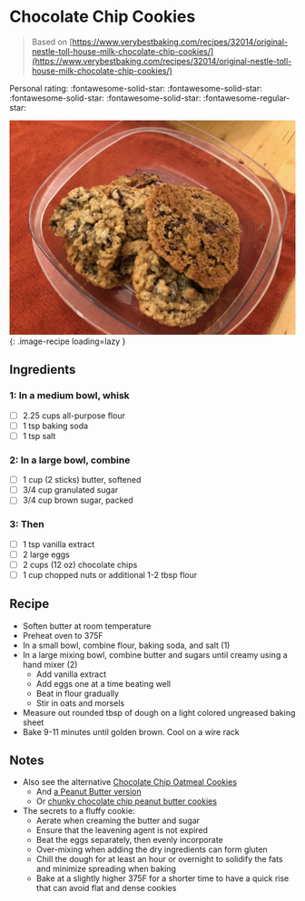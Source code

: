 # Chocolate Chip Cookies

> Based on [https://www.verybestbaking.com/recipes/32014/original-nestle-toll-house-milk-chocolate-chip-cookies/](https://www.verybestbaking.com/recipes/32014/original-nestle-toll-house-milk-chocolate-chip-cookies/)

<!-- {cts} rating=4; (User can specify rating on scale of 1-5) -->

Personal rating: :fontawesome-solid-star: :fontawesome-solid-star: :fontawesome-solid-star: :fontawesome-solid-star: :fontawesome-regular-star:

<!-- {cte} -->

<!-- {cts} name_image=chocolate_chip_cookies.jpeg; (User can specify image name) -->

![chocolate_chip_cookies.jpeg](./chocolate_chip_cookies.jpeg){: .image-recipe loading=lazy }

<!-- {cte} -->

## Ingredients

### 1: In a medium bowl, whisk

- [ ] 2.25 cups all-purpose flour
- [ ] 1 tsp baking soda
- [ ] 1 tsp salt

### 2: In a large bowl, combine

- [ ] 1 cup (2 sticks) butter, softened
- [ ] 3/4 cup granulated sugar
- [ ] 3/4 cup brown sugar, packed

### 3: Then

- [ ] 1 tsp vanilla extract
- [ ] 2 large eggs
- [ ] 2 cups (12 oz) chocolate chips
- [ ] 1 cup chopped nuts or additional 1-2 tbsp flour

## Recipe

- Soften butter at room temperature
- Preheat oven to 375F
- In a small bowl, combine flour, baking soda, and salt (1)
- In a large mixing bowl, combine butter and sugars until creamy using a hand mixer (2)
    - Add vanilla extract
    - Add eggs one at a time beating well
    - Beat in flour gradually
    - Stir in oats and morsels
- Measure out rounded tbsp of dough on a light colored ungreased baking sheet
- Bake 9-11 minutes until golden brown. Cool on a wire rack

## Notes

- Also see the alternative [Chocolate Chip Oatmeal Cookies](./chocolate_chip_oatmeal_cookies.md)
    - And [a Peanut Butter version](https://www.verybestbaking.com/recipes/144792/peanut-butter-chocolate-chip-cookies/)
    - Or [chunky chocolate chip peanut butter cookies](https://www.verybestbaking.com/recipes/30364/chunky-chocolate-chip-peanut-butter-cookies/)
- The secrets to a fluffy cookie:
    - Aerate when creaming the butter and sugar
    - Ensure that the leavening agent is not expired
    - Beat the eggs separately, then evenly incorporate
    - Over-mixing when adding the dry ingredients can form gluten
    - Chill the dough for at least an hour or overnight to solidify the fats and minimize spreading when baking
    - Bake at a slightly higher 375F for a shorter time to have a quick rise that can avoid flat and dense cookies
